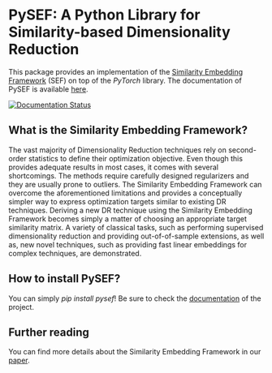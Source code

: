 # PySEF: A Python Library for Similarity-based Dimensionality Reduction
This package provides an implementation of the [Similarity Embedding Framework](https://arxiv.org/abs/1706.05692) (SEF) on top of the *PyTorch* library. The documentation of PySEF is available [here](https://pysef.readthedocs.io).

[![Documentation Status](https://readthedocs.org/projects/pysef/badge/?version=latest)](http://pysef.readthedocs.io/en/latest/?badge=latest)

## What is the Similarity Embedding Framework?
The vast majority of Dimensionality Reduction techniques rely on second-order statistics to define their optimization objective. Even though this provides adequate results in most cases, it comes with several shortcomings. The methods require carefully designed regularizers and they are usually prone to outliers. The Similarity Embedding Framework can overcome the aforementioned limitations and provides a conceptually simpler way to express optimization targets similar to existing DR techniques. Deriving a new DR technique using the Similarity Embedding Framework becomes simply a matter of choosing an appropriate target similarity matrix. A variety of classical tasks, such as performing supervised dimensionality reduction and providing out-of-of-sample extensions, as well as, new novel techniques, such as providing fast linear embeddings for complex techniques, are demonstrated. 

## How to install PySEF?
You can simply *pip install pysef*! Be sure to check the [documentation](https://pysef.readthedocs.io) of the project.

## Further reading

You can find more details about the Similarity Embedding Framework in our [paper](https://arxiv.org/abs/1706.05692).


